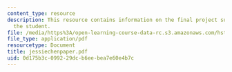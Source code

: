 ```yaml
---
content_type: resource
description: This resource contains information on the final project submitted by
  the student.
file: /media/https%3A/open-learning-course-data-rc.s3.amazonaws.com/hst-951j-medical-decision-support-fall-2005/0d175b3c099229dcb6eebea7e60e4b7c_jessiechenpaper.pdf
file_type: application/pdf
resourcetype: Document
title: jessiechenpaper.pdf
uid: 0d175b3c-0992-29dc-b6ee-bea7e60e4b7c
---
```

